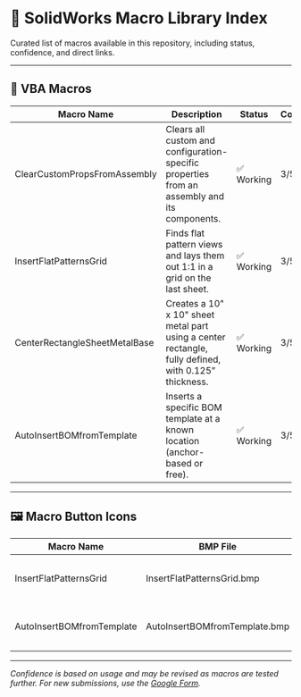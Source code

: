 # 📘 SolidWorks Macro Library Index

Curated list of macros available in this repository, including status, confidence, and direct links.

---

## 🔧 VBA Macros

| Macro Name | Description | Status | Confidence | Link |
|------------|-------------|--------|------------|------|
| ClearCustomPropsFromAssembly | Clears all custom and configuration-specific properties from an assembly and its components. | ✅ Working | 3/5 | [View](../VBA/ClearCustomPropsFromAssembly.swp) |
| InsertFlatPatternsGrid | Finds flat pattern views and lays them out 1:1 in a grid on the last sheet. | ✅ Working | 3/5 | [View](../VBA/InsertFlatPatternsGrid.swp) |
| CenterRectangleSheetMetalBase | Creates a 10" x 10" sheet metal part using a center rectangle, fully defined, with 0.125” thickness. | ✅ Working | 3/5 | [View](../VBA/CenterRectangleSheetMetalBase.swp) |
| AutoInsertBOMfromTemplate | Inserts a specific BOM template at a known location (anchor-based or free). | ✅ Working | 3/5 | [View](../VBA/AutoInsertBOMfromTemplate.swp) |

---

## 🖼️ Macro Button Icons

| Macro Name | BMP File | Description |
|------------|----------|-------------|
| InsertFlatPatternsGrid | InsertFlatPatternsGrid.bmp | Icon for inserting flat pattern views |
| AutoInsertBOMfromTemplate | AutoInsertBOMfromTemplate.bmp | Icon for inserting BOM using a template |

---

*Confidence is based on usage and may be revised as macros are tested further. For new submissions, use the [Google Form](https://your-google-form-link.com).*
